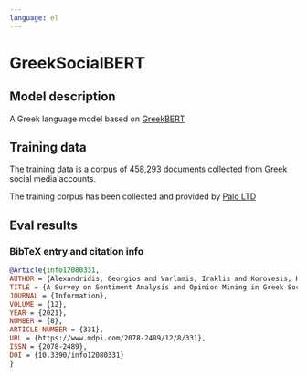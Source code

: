 ```yaml
---
language: el
---
```


# GreekSocialBERT

## Model description

A Greek language model based on [GreekBERT](https://huggingface.co/nlpaueb/bert-base-greek-uncased-v1)

## Training data

The training data is a corpus of 458,293 documents collected from Greek social media accounts. 

The training corpus has been collected and provided by [Palo LTD](http://www.paloservices.com/)

## Eval results

### BibTeX entry and citation info

```bibtex
@Article{info12080331,
AUTHOR = {Alexandridis, Georgios and Varlamis, Iraklis and Korovesis, Konstantinos and Caridakis, George and Tsantilas, Panagiotis},
TITLE = {A Survey on Sentiment Analysis and Opinion Mining in Greek Social Media},
JOURNAL = {Information},
VOLUME = {12},
YEAR = {2021},
NUMBER = {8},
ARTICLE-NUMBER = {331},
URL = {https://www.mdpi.com/2078-2489/12/8/331},
ISSN = {2078-2489},
DOI = {10.3390/info12080331}
}
```
